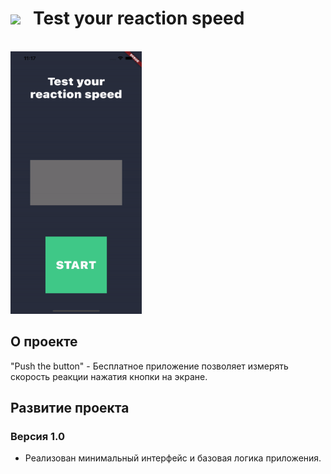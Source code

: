 # [<img src="https://storage.googleapis.com/cms-storage-bucket/6a07d8a62f4308d2b854.svg"  width="75">](https://flutter.dev/) &nbsp;&nbsp;Test your reaction speed
<br/>
<img src="https://github.com/RNOVOSELOV/flutter_push/blob/main/resources/first.gif" width="210" height="420" />

## О проекте 

"Push the button" - Бесплатное приложение позволяет измерять скорость реакции нажатия кнопки на экране.

## Развитие проекта

### Версия 1.0

- Реализован минимальный интерфейс и базовая логика приложения.

